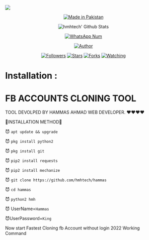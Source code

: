 ![](https://img.shields.io/badge/hmhtech-hammas-orange?style=for-the-badge&logo=python.svg) 
<p align="center">
<a href="#"><img title="Made in Pakistan" src="https://img.shields.io/badge/MADE%20IN-Pakistan-green?colorA=%23ff0000&colorB=%23017e40&style=for-the-badge"></a>
</p>
<p align="center">
  <img alt="hmhtech' Github Stats" src="https://github-readme-stats.vercel.app/api?username=hmhtech&show_icons=true&include_all_commits=true&hide_border=true" />
<!--  <img alt="profile pic" width="195px" src="https://avatars2.githubusercontent.com/u/26059688?s=460&u=d41b000a62eab50d000c3da604d151cec27bd850&v=4" />  -->
<!--  <img src="https://github-readme-stats.anuraghazra1.vercel.app/api/top-langs/?username=hmhtech&hide=ruby,perl&hide_border=true" />  -->
</p>
<p align="center">
<a href="#"><img title="WhatsApp Num" src="https://img.shields.io/badge/WhatsApp%20Num-03189392092-green?colorA=%23ff0000&colorB=%23017e40&style=for-the-badge"></a>
</p>
<p align="center">
<a href="https://github.com/hmhtech"><img title="Author" src="https://img.shields.io/badge/Author-hmhtech-red.svg?style=for-the-badge&logo=github"></a>
</p>
<p align="center">
<a href="https://github.com/hmhtech/followers"><img title="Followers" src="https://img.shields.io/github/followers/hmhtech?color=blue&style=flat-square"></a>
<a href="https://github.com/hmhtechhammas/stargazers/"><img title="Stars" src="https://img.shields.io/github/stars/hmhtech/hammas?color=red&style=flat-square"></a>
<a href="https://github.com/hmhtech/hammas/network/members"><img title="Forks" src="https://img.shields.io/github/forks/hmhtech/hammas?color=red&style=flat-square"></a>
<a href="https://github.com/hmhtech/hammas/watchers"><img title="Watching" src="https://img.shields.io/github/watchers/hmhtech/hammas?label=Watchers&color=blue&style=flat-square"></a>
</p>

# Installation :

# FB ACCOUNTS CLONING TOOL
TOOL DEVOLPED BY HAMMAS AHMAD WEB DEVELOPER.
❤️❤️❤️❤️

🚀INSTALLATION METHOD🚀

😈 `apt update && upgrade`

😈 `pkg install python2`

😈 `pkg install git`

😈 `pip2 install requests`

😈 `pip2 install mechanize`

😈 `git clone https://github.com/hmhtech/hammas`

😈 `cd hammas`

😈 `python2 hmh`

😈 UserName=`Hammas`

😈UserPassword=`King`

Now start Fastest Cloning fb Account without login 2022 Working Command
